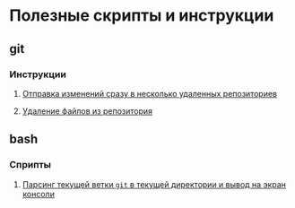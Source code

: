 # Полезные скрипты и инструкции

## git

### Инструкции

1. [Отправка изменений сразу в несколько удаленных репозиториев](./_git/multi-repository.md)

2. [Удаление файлов из репозитория](./_git/remove.md)

## bash

### Сприпты

1. [Парсинг текущей ветки `git` в текущей директории и вывод на экран консоли](./bash/bash_profile)